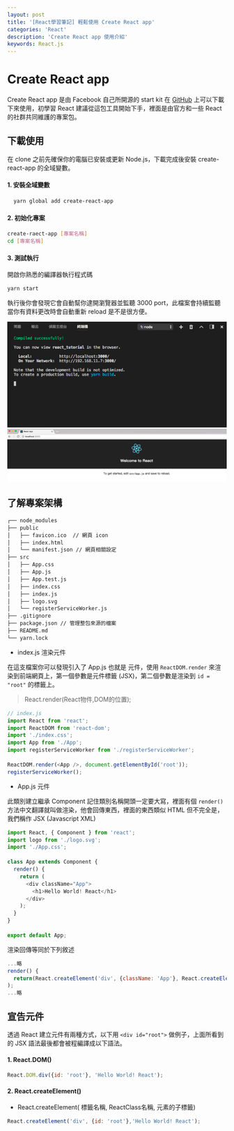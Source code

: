 ```yaml
---
layout: post
title: '[React學習筆記] 輕鬆使用 Create React app'
categories: 'React'
description: 'Create React app 使用介紹'
keywords: React.js
---
```


# Create React app
Create React app 是由 Facebook 自己所開源的 start kit 在 [GitHub](https://github.com/facebookincubator/create-react-app) 上可以下載下來使用，初學習 React 建議從這包工具開始下手，裡面是由官方和一些 React 的社群共同維護的專案包。

## 下載使用
在 clone 之前先確保你的電腦已安裝或更新 Node.js，下載完成後安裝 create-react-app 的全域變數。

#### 1. 安裝全域變數

```bash
  yarn global add create-react-app
  ```

#### 2. 初始化專案

```bash
create-raect-app [專案名稱]
cd [專案名稱]
```

#### 3. 測試執行

開啟你熟悉的編譯器執行程式碼

```bash
yarn start
```

執行後你會發現它會自動幫你逮開瀏覽器並監聽 3000 port，此檔案會持續監聽當你有資料更改時會自動重新 reload 是不是很方便。

<img src="/images/posts/react/img1061213-1.png">

<img src="/images/posts/react/img1061213-2.png">

## 了解專案架構

```bash
┌── node_modules
├── public
│   ├── favicon.ico  // 網頁 icon
│   ├── index.html 
│   └── manifest.json // 網頁相關設定
├── src
│   ├── App.css
│   ├── App.js
│   ├── App.test.js
│   ├── index.css
│   ├── index.js
│   ├── logo.svg
│   └── registerServiceWorker.js
├── .gitignore
├── package.json // 管理整包來源的檔案
├── README.md
└── yarn.lock
```

- index.js 渲染元件

在這支檔案你可以發現引入了 App.js 也就是 <App/> 元件，使用 `ReactDOM.render`  來渲染到前端網頁上，第一個參數是元件標籤 (JSX)，第二個參數是渲染到 `id = "root"` 的標籤上。

> React.render(React物件,DOM的位置);

```js
// index.js
import React from 'react';
import ReactDOM from 'react-dom';
import './index.css';
import App from './App';
import registerServiceWorker from './registerServiceWorker';

ReactDOM.render(<App />, document.getElementById('root'));
registerServiceWorker();

```

- App.js 元件

此類別建立繼承 Component 記住類別名稱開頭一定要大寫，裡面有個 `render()` 方法中文翻譯就叫做渲染，他會回傳東西，裡面的東西類似 HTML 但不完全是，我們稱作 JSX (Javascript XML)



```js
import React, { Component } from 'react';
import logo from './logo.svg';
import './App.css';

class App extends Component {
  render() {
    return (
      <div className="App">
        <h1>Hello World! React</h1>
      </div>
    );
  }
}

export default App;
```

渲染回傳等同於下列敘述

```js
...略
render() {
  return(React.createElement('div', {className: 'App'}, React.createElement('h1', null,'Hello World! React')));
);
...略
```

## 宣告元件

透過 React 建立元件有兩種方式，以下用 `<div id="root">` 做例子，上面所看到的 JSX 語法最後都會被程編譯成以下語法。

#### 1. React.DOM()

```js
React.DOM.div({id: 'root'}, 'Hello World! React');
```

#### 2. React.createElement()

- React.createElement( 標籤名稱, ReactClass名稱, 元素的子標籤)

```js
React.createElement('div', {id: 'root'},'Hello World! React');
```
